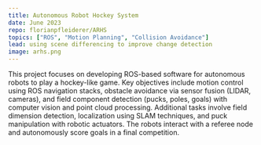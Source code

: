 ```yaml
---
title: Autonomous Robot Hockey System
date: June 2023
repo: florianpfleiderer/ARHS
topics: ["ROS", "Motion Planning", "Collision Avoidance"]
lead: using scene differencing to improve change detection
image: arhs.png
---
```


This project focuses on developing ROS-based software for autonomous robots to
play a hockey-like game. Key objectives include motion control using ROS
navigation stacks, obstacle avoidance via sensor fusion (LIDAR, cameras), and
field component detection (pucks, poles, goals) with computer vision and point
cloud processing. Additional tasks involve field dimension detection,
localization using SLAM techniques, and puck manipulation with robotic
actuators. The robots interact with a referee node and autonomously score goals
in a final competition.
